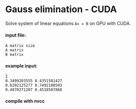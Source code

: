 # Gauss elimination - CUDA
Solve system of linear equations `Ax = B` on GPU with CUDA.

#### input file:
```
A matrix size
A matrix
B matrix
```

#### example input:
```
2
0.3499203555 0.4351581427
0.6202125277 0.7492188503
0.4870271207 0.4518507868
```

#### compile with nvcc

